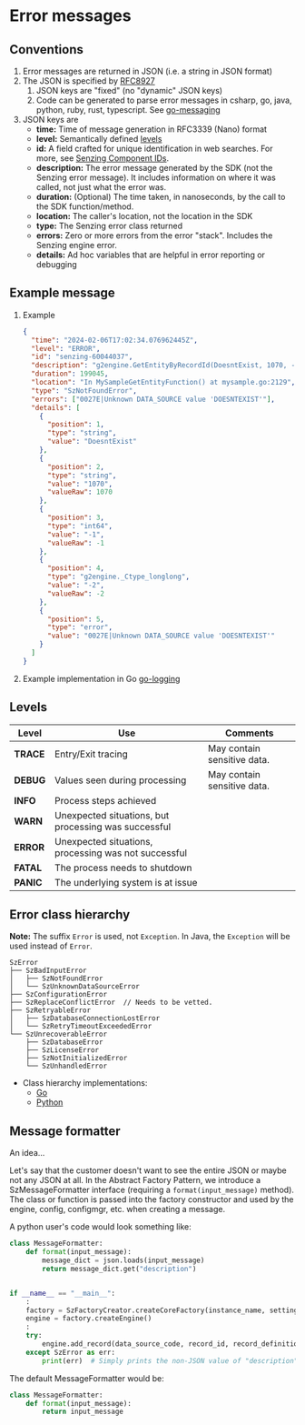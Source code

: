 # Error messages

## Conventions

1. Error messages are returned in JSON (i.e. a string in JSON format)
1. The JSON is specified by
   [RFC8927](https://github.com/senzing-garage/go-messaging/blob/main/message-RFC8927.json)
   1. JSON keys are "fixed" (no "dynamic" JSON keys)
   1. Code can be generated to parse error messages in csharp, go, java, python, ruby, rust, typescript.
      See [go-messaging](https://github.com/senzing-garage/go-messaging)
1. JSON keys are
   - **time:** Time of message generation in RFC3339 (Nano) format
   - **level:** Semantically defined [levels](#levels)
   - **id:** A field crafted for unique identification in web searches.
     For more, see [Senzing Component IDs](https://github.com/senzing-garage/knowledge-base/blob/main/lists/senzing-component-ids.md).
   - **description:** The error message generated by the SDK (not the Senzing error message).
     It includes information on where it was called, not just what the error was.
   - **duration:** (Optional) The time taken, in nanoseconds, by the call to the SDK function/method.
   - **location:** The caller's location, not the location in the SDK
   - **type:** The Senzing error class returned
   - **errors:** Zero or more errors from the error "stack".
     Includes the Senzing engine error.
   - **details:** Ad hoc variables that are helpful in error reporting or debugging

## Example message

1. Example

   ```json
   {
     "time": "2024-02-06T17:02:34.076962445Z",
     "level": "ERROR",
     "id": "senzing-60044037",
     "description": "g2engine.GetEntityByRecordId(DoesntExist, 1070, -1) failed. Reason: DataSource not found",
     "duration": 199045,
     "location": "In MySampleGetEntityFunction() at mysample.go:2129",
     "type": "SzNotFoundError",
     "errors": ["0027E|Unknown DATA_SOURCE value 'DOESNTEXIST'"],
     "details": [
       {
         "position": 1,
         "type": "string",
         "value": "DoesntExist"
       },
       {
         "position": 2,
         "type": "string",
         "value": "1070",
         "valueRaw": 1070
       },
       {
         "position": 3,
         "type": "int64",
         "value": "-1",
         "valueRaw": -1
       },
       {
         "position": 4,
         "type": "g2engine._Ctype_longlong",
         "value": "-2",
         "valueRaw": -2
       },
       {
         "position": 5,
         "type": "error",
         "value": "0027E|Unknown DATA_SOURCE value 'DOESNTEXIST'"
       }
     ]
   }
   ```

1. Example implementation in Go [go-logging](https://github.com/senzing-garage/go-logging)

## Levels

| Level     | Use                                                  | Comments                    |
| --------- | ---------------------------------------------------- | --------------------------- |
| **TRACE** | Entry/Exit tracing                                   | May contain sensitive data. |
| **DEBUG** | Values seen during processing                        | May contain sensitive data. |
| **INFO**  | Process steps achieved                               |                             |
| **WARN**  | Unexpected situations, but processing was successful |                             |
| **ERROR** | Unexpected situations, processing was not successful |                             |
| **FATAL** | The process needs to shutdown                        |                             |
| **PANIC** | The underlying system is at issue                    |                             |

## Error class hierarchy

**Note:** The suffix `Error` is used, not `Exception`.
In Java, the `Exception` will be used instead of `Error`.

```console
SzError
├── SzBadInputError
│   ├── SzNotFoundError
│   └── SzUnknownDataSourceError
├── SzConfigurationError
├── SzReplaceConflictError  // Needs to be vetted.
├── SzRetryableError
│   ├── SzDatabaseConnectionLostError
│   └── SzRetryTimeoutExceededError
└── SzUnrecoverableError
    ├── SzDatabaseError
    ├── SzLicenseError
    ├── SzNotInitializedError
    └── SzUnhandledError
```

- Class hierarchy implementations:
  - [Go](https://github.com/senzing-garage/g2-sdk-go/blob/126.dockter.1/g2error/main.go)
  - [Python](https://github.com/senzing-garage/g2-sdk-python-next/blob/main/src/senzing/g2exception.py)

## Message formatter

An idea...

Let's say that the customer doesn't want to see the entire JSON or maybe not any JSON at all.
In the Abstract Factory Pattern, we introduce a SzMessageFormatter interface (requiring a `format(input_message)` method).
The class or function is passed into the factory constructor and used by the engine, config, configmgr, etc. when creating a message.

A python user's code would look something like:

```python
class MessageFormatter:
    def format(input_message):
        message_dict = json.loads(input_message)
        return message_dict.get("description")


if __name__ == "__main__":
    :
    factory = SzFactoryCreator.createCoreFactory(instance_name, settings, MessageFormatter)
    engine = factory.createEngine()
    :
    try:
        engine.add_record(data_source_code, record_id, record_definition)
    except SzError as err:
        print(err)  # Simply prints the non-JSON value of "description"
```

The default MessageFormatter would be:

```python
class MessageFormatter:
    def format(input_message):
        return input_message
```

